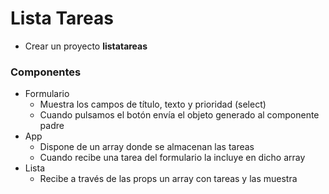 # Lista Tareas

- Crear un proyecto **listatareas**

### Componentes
- Formulario
    - Muestra los campos de título, texto y prioridad (select)
    - Cuando pulsamos el botón envía el objeto generado al componente padre
- App 
    - Dispone de un array donde se almacenan las tareas
    - Cuando recibe una tarea del formulario la incluye en dicho array
- Lista
    - Recibe a través de las props un array con tareas y las muestra